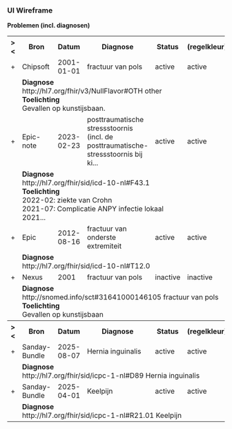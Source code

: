 ### UI Wireframe
<b>Problemen (incl. diagnosen)</b>
<table class="grid">
<tbody>
<tr><th>&gt;&lt;</th>
<th>Bron</th>
<th>Datum</th>
<th>Diagnose</th>
<th>Status</th>
<th>(regelkleur)</th>
</tr>
<tr><td>+</td>
<td>Chipsoft</td>
<td>2001-01-01</td>
<td>fractuur van pols</td>
<td>active</td>
<td>active</td>
</tr><tr><td></td><td colspan=5>
<b>Diagnose</b><br/>http://hl7.org/fhir/v3/NullFlavor#OTH other<br/>
<b>Toelichting</b><br/>Gevallen op kunstijsbaan.<br/>
</td></tr>
<tr><td>+</td>
<td>Epic-note</td>
<td>2023-02-23</td>
<td>posttraumatische stressstoornis (incl. de posttraumatische-stressstoornis bij ki...</td>
<td>active</td>
<td>active</td>
</tr><tr><td></td><td colspan=5>
<b>Diagnose</b><br/>http://hl7.org/fhir/sid/icd-10-nl#F43.1 <br/>
<b>Toelichting</b><br/>2022-02: ziekte van Crohn<br/>2021-07: Complicatie ANPY infectie lokaal<br/>2021...<br/>
</td></tr>
<tr><td>+</td>
<td>Epic</td>
<td>2012-08-16</td>
<td>fractuur van onderste extremiteit</td>
<td>active</td>
<td>active</td>
</tr><tr><td></td><td colspan=5>
<b>Diagnose</b><br/>http://hl7.org/fhir/sid/icd-10-nl#T12.0 <br/>
</td></tr>
<tr><td>+</td>
<td>Nexus</td>
<td>2001</td>
<td>fractuur van pols</td>
<td>inactive</td>
<td>inactive</td>
</tr><tr><td></td><td colspan=5>
<b>Diagnose</b><br/>http://snomed.info/sct#31641000146105 fractuur van pols<br/>
<b>Toelichting</b><br/>Gevallen op kunstijsbaan<br/>
</td></tr>
<tr><th>&gt;&lt;</th>
<th>Bron</th>
<th>Datum</th>
<th>Diagnose</th>
<th>Status</th>
<th>(regelkleur)</th>
</tr>
<tr><td>+</td>
<td>Sanday-Bundle</td>
<td>2025-08-07</td>
<td>Hernia inguinalis</td>
<td>active</td>
<td>active</td>
</tr><tr><td></td><td colspan=5>
<b>Diagnose</b><br/>http://hl7.org/fhir/sid/icpc-1-nl#D89 Hernia inguinalis<br/>
</td></tr>
<tr><td>+</td>
<td>Sanday-Bundle</td>
<td>2025-04-01</td>
<td>Keelpijn</td>
<td>active</td>
<td>active</td>
</tr><tr><td></td><td colspan=5>
<b>Diagnose</b><br/>http://hl7.org/fhir/sid/icpc-1-nl#R21.01 Keelpijn<br/>
</td></tr>
</tbody>
</table>